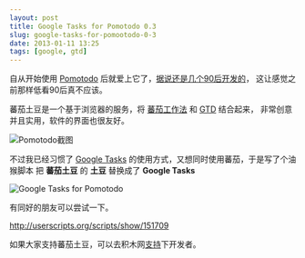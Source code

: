 ```yaml
---
layout: post
title: Google Tasks for Pomotodo 0.3
slug: google-tasks-for-pomootodo-0-3
date: 2013-01-11 13:25
tags: [google, gtd]
---
```


自从开始使用 [Pomotodo][ptodo] 后就爱上它了，[据说还是几个90后开发的][appinn]，
这让感觉之前那样低看90后真不应该。

蕃茄土豆是一个基于浏览器的服务，将 [蕃茄工作法][pomodoro] 和 [GTD][gtd] 结合起来，
非常创意并且实用，软件的界面也很友好。

![Pomotodo截图](http://img.jimu.in/jimuproject/2012/09/25/20120925125739_31524.jpg)

不过我已经习惯了 [Google Tasks][gt] 的使用方式，又想同时使用蕃茄，于是写了个油猴脚本
把 **蕃茄土豆** 的 **土豆** 替换成了 **Google Tasks**

![Google Tasks for Pomotodo](http://pic.yupoo.com/greatghoul_v/CorL9BsI/custom.jpg)

有同好的朋友可以尝试一下。

<http://userscripts.org/scripts/show/151709>

如果大家支持蕃茄土豆，可以去积木网[支持][donate]下开发者。

[ptodo]: http://pomotodo.com/  "Pomotodo 完成也不起的工作"
[appinn]: http://www.appinn.com/pomotodo/ "番茄土豆 – 番茄工作法 + GTD 帮你提高效率"
[pomodoro]: http://www.baike.com/wiki/%E7%95%AA%E8%8C%84%E5%B7%A5%E4%BD%9C%E6%B3%95
[gtd]: http://www.baike.com/wiki/GTD
[gt]: https://mail.google.com/tasks/canvas
[donate]: http://jimu.in/project/pomotodo
